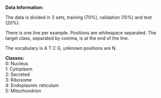 **Data Information:**

The data is divided in 3 sets, training (70%), validation (10%) and test (20%).  

There is one line per example. Positions are whitespace separated. The target class, separated by comma, is at the end of the line.

The vocabulary is A T C G, unknown positions are N.  

**Classes:**  
0: Nucleus  
1: Cytoplasm  
2: Secreted  
3: Ribosome  
4: Endoplasmic reticulum  
5: Mitochondrion  


